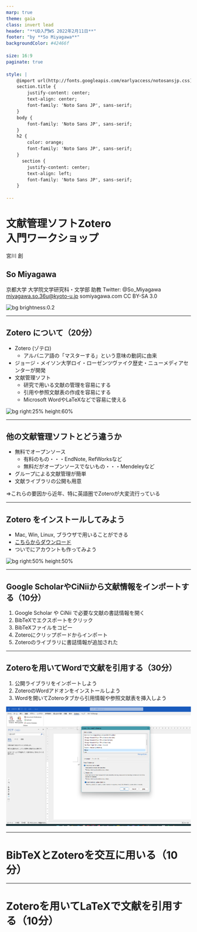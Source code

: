 ```yaml
---
marp: true
theme: gaia
class: invert lead
header: "**UD入門WS 2022年2月11日**"
footer: "by **So Miyagawa**"
backgroundColor: #42466f

size: 16:9
paginate: true

style: |
    @import url(http://fonts.googleapis.com/earlyaccess/notosansjp.css);
    section.title {
        justify-content: center;
        text-align: center;
        font-family: 'Noto Sans JP', sans-serif;
    }
    body {
        font-family: 'Noto Sans JP', sans-serif;
    }
    h2 {
        color: orange;
        font-family: 'Noto Sans JP', sans-serif;
    }
      section {
        justify-content: center;
        text-align: left;
        font-family: 'Noto Sans JP', sans-serif;
    }
    
---
```

<!-- _class: title -->
# 文献管理ソフトZotero<br>入門ワークショップ

宮川 創
## So Miyagawa

京都大学 大学院文学研究科・文学部 助教
Twitter: @So_Miyagawa
miyagawa.so.36u@kyoto-u.jp
somiyagawa.com 
CC BY-SA 3.0
<!--
_color: #fffff9
-->
![bg brightness:0.2](https://upload.wikimedia.org/wikipedia/commons/b/b5/Universal_joint.gif)

---
## Zotero について（20分）

- Zotero (ゾテロ)
    - アルバニア語の「マスターする」という意味の動詞に由来
- ジョージ・メイソン大学ロイ・ローゼンツヴァイク歴史・ニューメディアセンターが開発
- 文献管理ソフト
    - 研究で用いる文献の管理を容易にする
    - 引用や参照文献表の作成を容易にする
    - Microsoft WordやLaTeXなどで容易に使える

![bg right:25% height:60%](https://pbs.twimg.com/profile_images/482247447293337601/hBQdLi_-_400x400.png)

--- 

## 他の文献管理ソフトとどう違うか

- 無料でオープンソース
    - 有料のもの・・・EndNote, RefWorksなど
    - 無料だがオープンソースでないもの・・・Mendeleyなど
- グループによる文献管理が簡単
- 文献ライブラリの公開も用意

⇒これらの要因から近年、特に英語圏でZoteroが大変流行っている

---


## Zotero をインストールしてみよう

- Mac, Win, Linux, ブラウザで用いることができる
- [こちらからダウンロード](https://www.zotero.org/)
- ついでにアカウントも作ってみよう


![bg right:50% height:50%](https://upload.wikimedia.org/wikipedia/commons/thumb/8/89/Zotero-5-macOS-Screenshot%402x.png/600px-Zotero-5-macOS-Screenshot%402x.png)

---
## Google ScholarやCiNiiから文献情報をインポートする（10分）

1. Google Scholar や CiNii で必要な文献の書誌情報を開く
2. BibTeXでエクスポートをクリック
3. BibTeXファイルをコピー
4. Zoteroにクリップボードからインポート
5. Zoteroのライブラリに書誌情報が追加された

---
## Zoteroを用いてWordで文献を引用する（30分）

1. 公開ライブラリをインポートしよう
2. ZoteroのWordアドオンをインストールしよう
3. Wordを開いてZoteroタブから引用情報や参照文献表を挿入しよう


![bg right:50% height:60%](word.png)



---
# BibTeXとZoteroを交互に用いる（10分） 
---
# Zoteroを用いてLaTeXで文献を引用する（10分）
